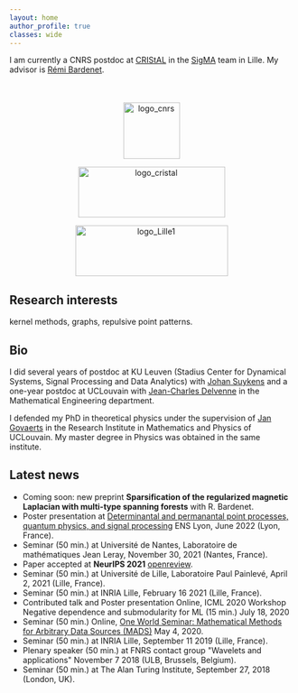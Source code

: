 ```yaml
---
layout: home
author_profile: true
classes: wide
---
```


I am currently a CNRS postdoc at [CRIStAL](https://www.cristal.univ-lille.fr/) in the [SigMA](https://www.cristal.univ-lille.fr/?rubrique27&eid=30) team in Lille. My advisor is [Rémi Bardenet](https://rbardenet.github.io/).

<div align="middle" style="margin-top: 50px">
  <a href="http://www.cnrs.fr/en"><img class='logo' alt="logo_cnrs" src="assets/images/logo_cnrs.png" align="bottom" style="width:100px;height:100px;"></a>

  <a href="https://www.cristal.univ-lille.fr/en"><img class='logo' alt="logo_cristal" src="assets/images/logo_cristal.png" align="bottom" style="width:260px;height:90px;"></a>

  <a href="https://www.univ-lille.fr/home/"> <img class='logo' alt="logo_Lille1" src="assets/images/logo_ulille.png" align="bottom" style="width:270px;height:90px;"></a>
</div>

## Research interests

kernel methods, graphs, repulsive point patterns. 

## Bio

I did several years of postdoc at KU Leuven (Stadius Center for Dynamical Systems, Signal Processing and Data Analytics)  with [Johan Suykens](https://www.esat.kuleuven.be/sista/members/suykens.html) and a one-year postdoc at UCLouvain with [Jean-Charles Delvenne](https://perso.uclouvain.be/jean-charles.delvenne/welcome.html) in the Mathematical Engineering department.

I defended my PhD in theoretical physics under the supervision of [Jan Govaerts](https://cp3.irmp.ucl.ac.be/public/member/17) in the Research Institute in Mathematics and Physics of UCLouvain. My master degree in Physics was obtained in the same institute.

## Latest news
* Coming soon: new preprint **Sparsification of the regularized magnetic Laplacian
with multi-type spanning forests** with R. Bardenet.
* Poster presentation at [Determinantal and permanantal point processes, quantum physics, and signal processing](https://indico.in2p3.fr/event/25182/) ENS Lyon, June 2022 (Lyon, France).
* Seminar (50 min.) at Université de Nantes, Laboratoire de mathématiques Jean Leray, November 30, 2021 (Nantes, France).
* Paper accepted at **NeurIPS 2021** [openreview](https://openreview.net/forum?id=MGHO3xLMohC).
* Seminar (50 min.) at Université de Lille, Laboratoire Paul Painlevé, April 2, 2021 (Lille, France).
* Seminar (50 min.) at INRIA Lille, February 16 2021 (Lille, France).
* Contributed talk and Poster presentation Online, ICML 2020 Workshop Negative dependence and submodularity for ML (15 min.) July 18, 2020
* Seminar (50 min.) Online, [One World Seminar: Mathematical Methods for Arbitrary Data Sources (MADS)](http://www.nonlocal-methods.eu/oneworld/talks/2020/05/04/session-2.html) May 4, 2020.
* Seminar (50 min.) at INRIA Lille, September 11 2019 (Lille, France).
* Plenary speaker (50 min.) at FNRS contact group "Wavelets and applications" November 7 2018 (ULB, Brussels, Belgium).
* Seminar (50 min.) at The Alan Turing Institute, September 27, 2018 (London, UK).

